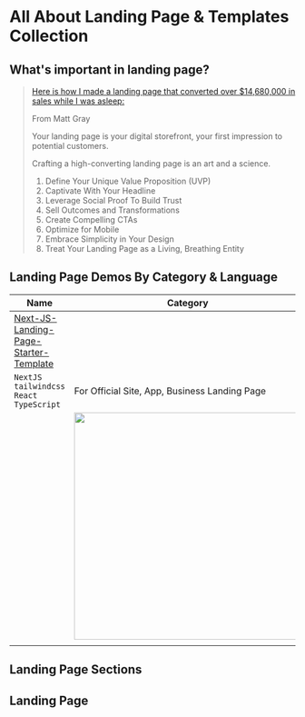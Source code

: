 # All About Landing Page & Templates Collection

## What's important in landing page?

> [Here is how I made a landing page that converted over $14,680,000 in sales while I was asleep:](https://www.linkedin.com/posts/mattgray1_a-landing-page-is-a-salesperson-who-never-activity-7193947583080267776-m8ye)
>
> From Matt Gray 
>
> Your landing page is your digital storefront, your first impression to potential customers.
>
> Crafting a high-converting landing page is an art and a science. 
>
> 1. Define Your Unique Value Proposition (UVP)
> 2. Captivate With Your Headline
> 3. Leverage Social Proof To Build Trust
> 4. Sell Outcomes and Transformations
> 5. Create Compelling CTAs 
> 6. Optimize for Mobile
> 7. Embrace Simplicity in Your Design
> 8. Treat Your Landing Page as a Living, Breathing Entity
>
> 

## Landing Page Demos By Category & Language


| Name |Category|
| ------------------------------------------------------------ | ------------------------------------------------------------ |
| [Next-JS-Landing-Page-Starter-Template](https://github.com/ixartz/Next-JS-Landing-Page-Starter-Template) |                                                              |
| `NextJS` `tailwindcss` `React` `TypeScript`                  | For Official Site, App, Business Landing Page          |
|                                                              | <img src="https://github.com/ixartz/Next-JS-Landing-Page-Starter-Template/raw/master/public/assets/images/nextjs-landing-page-screenshot.png?raw=true" style="width: 400px" /> |
|                                                              |                                                              |

## 




## Landing Page Sections



## Landing Page 